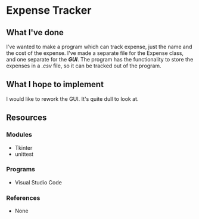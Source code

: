 # Expense Tracker

## What I've done
I've wanted to make a program which can track expense, just the name and the cost of the expense. I've made a separate file for the Expense class, and one separate for the ***GUI***.
The program has the functionality to store the expenses in a *.csv* file, so it can be tracked out of the program.

## What I hope to implement
I would like to rework the GUI. It's quite dull to look at.

## Resources
### Modules
* Tkinter
* unittest

### Programs
* Visual Studio Code

### References
* None
